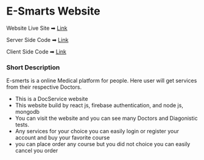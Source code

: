# E-Smarts Website

Website Live Site ➡ [Link](https://e-smarts.web.app/)

Server Side Code ➡ [Link](https://github.com/Minhajul-Shobuj/e-smart-server)

Client Side Code ➡ [Link](https://github.com/Minhajul-Shobuj/docService-client-side)

### Short Description
E-smerts is a online Medical platform for people. Here user will get services from their respective Doctors. 

- This is a DocService website
- This website build by react js, firebase authentication, and node js, mongodb
- You can visit the website and you can see many Doctors and Diagonistic tests.
- Any services for your choice you can easily login or register your account and buy your favorite course
- you can place order any course but you did not choice you can easily cancel you order

